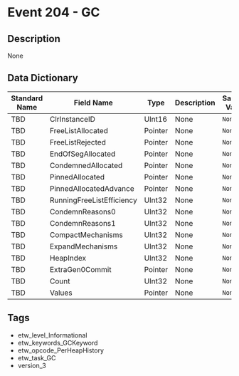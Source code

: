 # Event 204 - GC

## Description
None

## Data Dictionary
|Standard Name|Field Name|Type|Description|Sample Value|
|---|---|---|---|---|
|TBD|ClrInstanceID|UInt16|None|`None`|
|TBD|FreeListAllocated|Pointer|None|`None`|
|TBD|FreeListRejected|Pointer|None|`None`|
|TBD|EndOfSegAllocated|Pointer|None|`None`|
|TBD|CondemnedAllocated|Pointer|None|`None`|
|TBD|PinnedAllocated|Pointer|None|`None`|
|TBD|PinnedAllocatedAdvance|Pointer|None|`None`|
|TBD|RunningFreeListEfficiency|UInt32|None|`None`|
|TBD|CondemnReasons0|UInt32|None|`None`|
|TBD|CondemnReasons1|UInt32|None|`None`|
|TBD|CompactMechanisms|UInt32|None|`None`|
|TBD|ExpandMechanisms|UInt32|None|`None`|
|TBD|HeapIndex|UInt32|None|`None`|
|TBD|ExtraGen0Commit|Pointer|None|`None`|
|TBD|Count|UInt32|None|`None`|
|TBD|Values|Pointer|None|`None`|

## Tags
* etw_level_Informational
* etw_keywords_GCKeyword
* etw_opcode_PerHeapHistory
* etw_task_GC
* version_3